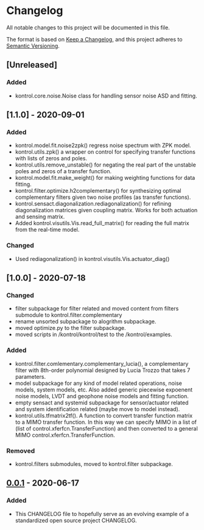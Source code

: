# Changelog
All notable changes to this project will be documented in this file.

The format is based on [Keep a Changelog](https://keepachangelog.com/en/1.0.0/),
and this project adheres to [Semantic Versioning](https://semver.org/spec/v2.0.0.html).

## [Unreleased]
### Added
- kontrol.core.noise.Noise class for handling sensor noise ASD and fitting.

## [1.1.0] - 2020-09-01
### Added
- kontrol.model.fit.noise2zpk() regress noise spectrum with ZPK model.
- kontrol.utils.zpk() a wrapper on control for specifying transfer functions
  with lists of zeros and poles.
- kontrol.utils.remove_unstable() for negating the real part of the unstable
  poles and zeros of a transfer function.
- kontrol.model.fit.make_weight() for making weighting functions for data
  fitting.
- kontrol.filter.optimize.h2complementary() for synthesizing optimal
  complementary filters given two noise profiles (as transfer functions).
- kontrol.sensact.diagonalization.rediagonalization() for refining
  diagonalization matrices given coupling matrix. Works for both actuation and
  sensing matrix.
- Added kontrol.visutils.Vis.read_full_matrix() for reading the full matrix
  from the real-time model.

### Changed
- Used rediagonalization() in kontrol.visutils.Vis.actuator_diag()

## [1.0.0] - 2020-07-18
### Changed
- filter subpackage for filter related and moved content from filters submodule
  to kontrol.filter.complementary
- rename unsorted subpackage to alogrithm subpackage.
- moved optimize.py to the filter subpackage.
- moved scripts in /kontrol/kontrol/test to the /kontrol/examples.

### Added
- kontrol.filter.comlementary.complementary_lucia(), a complementary filter
  with 8th-order polynomial designed by Lucia Trozzo that takes 7 parameters.
- model subpackage for any kind of model related operations, noise models,
  system models, etc. Also added generic piecewise expoenent noise models, LVDT
  and geophone noise models and fitting function.
- empty sensact and systemid subpackage for sensor/actuator related and
  system identification related (maybe move to model instead).
- kontrol.utils.tfmatrix2tf(). A function to convert transfer function matrix
  to a MIMO transfer function. In this way we can specify MIMO in a list of
  (list of control.xferfcn.TransferFunction) and then converted to a general
  MIMO control.xferfcn.TransferFunction.

### Removed
- kontrol.filters submodules, moved to kontrol.filter subpackage.

## [0.0.1] - 2020-06-17
### Added
- This CHANGELOG file to hopefully serve as an evolving example of a
  standardized open source project CHANGELOG.

[0.0.1]: https://github.com/terrencetec/kontrol/releases/tag/v0.0.1
